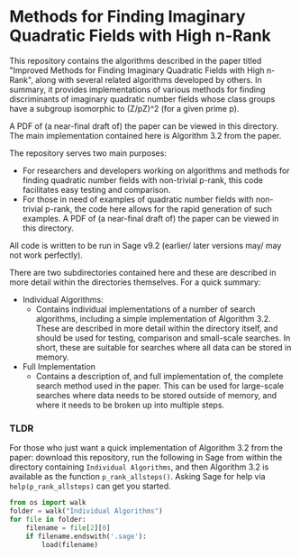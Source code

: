 
# Methods for Finding Imaginary Quadratic Fields with High n-Rank

This repository contains the algorithms described in the paper titled "Improved Methods for Finding Imaginary Quadratic Fields with High n-Rank", along with several related algorithms developed by others. In summary, it provides implementations of various methods for finding discriminants of imaginary quadratic number fields whose class groups have a subgroup isomorphic to (Z/pZ)^2 (for a given prime p). 

A PDF of (a near-final draft of) the paper can be viewed in this directory. The main implementation contained here is Algorithm 3.2 from the paper. 

The repository serves two main purposes:
* For researchers and developers working on algorithms and methods for finding quadratic number fields with non-trivial p-rank, this code facilitates easy testing and comparison.
* For those in need of examples of quadratic number fields with non-trivial p-rank, the code here allows for the rapid generation of such examples.
A PDF of (a near-final draft of) the paper can be viewed in this directory.

All code is written to be run in Sage v9.2 (earlier/ later versions may/ may not work perfectly). 

There are two subdirectories contained here and these are described in more detail within the directories themselves. For a quick summary:
* Individual Algorithms:
    * Contains individual implementations of a number of search algorithms, including a simple implementation of Algorithm 3.2. These are described in more detail within the directory itself, and should be used for testing, comparison and small-scale searches. In short, these are suitable for searches where all data can be stored in memory. 
* Full Implementation
    * Contains a description of, and full implementation of, the complete search method used in the paper. This can be used for large-scale searches where data needs to be stored outside of memory, and where it needs to be broken up into multiple steps.

### TLDR
For those who just want a quick implementation of Algorithm 3.2 from the paper: download this repository, run the following in Sage from within the directory containing `Individual Algorithms`, and then Algorithm 3.2 is available as the function `p_rank_allsteps()`. Asking Sage for help via `help(p_rank_allsteps)` can get you started. 

```python 
from os import walk
folder = walk("Individual Algorithms")
for file in folder:
    filename = file[2][0]
    if filename.endswith('.sage'):
        load(filename)
```

